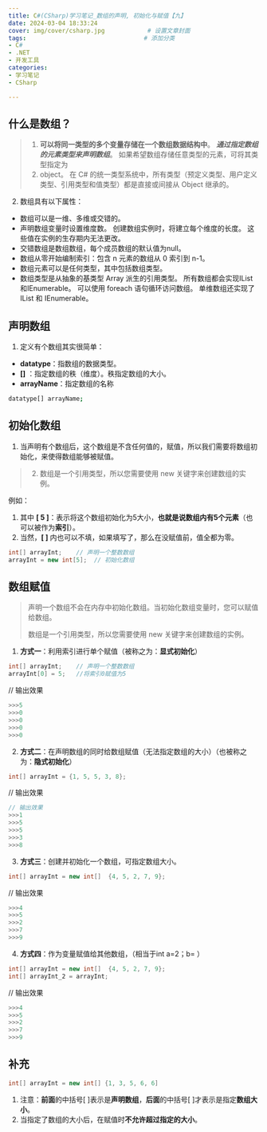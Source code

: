 ```yaml
---
title: C#(CSharp)学习笔记_数组的声明, 初始化与赋值【九】
date: 2024-03-04 18:33:24
cover: img/cover/csharp.jpg            # 设置文章封面
tags:                                 # 添加分类
- C#
- .NET
- 开发工具
categories:  
- 学习笔记
- CSharp

---
```


## 什么是数组？

> 1. **可以将同一类型的多个变量存储在一个数组数据结构中**。 ***通过指定数组的元素类型来声明数组***。 如果希望数组存储任意类型的元素，可将其类型指定为
> 2. object。 在 C# 的统一类型系统中，所有类型（预定义类型、用户定义类型、引用类型和值类型）都是直接或间接从 Object 继承的。

2. 数组具有以下属性：

- 数组可以是一维、多维或交错的。
- 声明数组变量时设置维度数。 创建数组实例时，将建立每个维度的长度。 这些值在实例的生存期内无法更改。
- 交错数组是数组数组，每个成员数组的默认值为null。
- 数组从零开始编制索引：包含 n 元素的数组从 0 索引到 n-1。
- 数组元素可以是任何类型，其中包括数组类型。
- 数组类型是从抽象的基类型 Array 派生的引用类型。 所有数组都会实现IList和IEnumerable。 可以使用 foreach 语句循环访问数组。 单维数组还实现了 IList<T> 和 IEnumerable<T>。
## 声明数组
 1. 定义有个数组其实很简单：
 - **datatype**：指数组的数据类型。
  - **[]** ：指定数组的秩（维度）。秩指定数组的大小。
   -    **arrayName**：指定数组的名称

```bash
datatype[] arrayName;
```
## 初始化数组
1. 当声明有个数组后，这个数组是不含任何值的，赋值，所以我们需要将数组初始化，来使得数组能够被赋值。

> 2. 数组是一个引用类型，所以您需要使用 new 关键字来创建数组的实例。

例如：

1. 其中  **[ 5 ]**：表示将这个数组初始化为5大小，**也就是说数组内有5个元素**（也可以被作为**索引**）。
2. 当然，**[ ]** 内也可以不填，如果填写了，那么在没赋值前，值全都为零。
```csharp
int[] arrayInt;    // 声明一个整数数组
arrayInt = new int[5];  // 初始化数组
```

## 数组赋值

> 声明一个数组不会在内存中初始化数组。当初始化数组变量时，您可以赋值给数组。
> 
> 数组是一个引用类型，所以您需要使用 new 关键字来创建数组的实例。

1. **方式一**：利用索引进行单个赋值（被称之为：**显式初始化**）
```csharp
int[] arrayInt;    // 声明一个整数数组
arrayInt[0] = 5;   //将索引0赋值为5
```
// 输出效果
```csharp
>>>5
>>>0
>>>0
>>>0
>>>0
```

2. **方式二**：在声明数组的同时给数组赋值（无法指定数组的大小）（也被称之为：**隐式初始化**）
```csharp
int[] arrayInt = {1, 5, 5, 3, 8};
```
// 输出效果
```csharp
// 输出效果
>>>1
>>>5
>>>5
>>>3
>>>8
```


3. **方式三**：创建并初始化一个数组，可指定数组大小。

```csharp
int[] arrayInt = new int[]  {4, 5, 2, 7, 9};
```

// 输出效果

```csharp
>>>4
>>>5
>>>2
>>>7
>>>9
```

4. **方式四**：作为变量赋值给其他数组，（相当于int a=2；b= ）

```csharp
int[] arrayInt = new int[]  {4, 5, 2, 7, 9};
int[] arrayInt_2 = arrayInt;
```
// 输出效果
```csharp
>>>4
>>>5
>>>2
>>>7
>>>9
```

## 补充

```csharp
int[] arrayInt = new int[] {1, 3, 5, 6, 6]
```

1. 注意：**前面**的中括号[ ]表示是**声明数组**，**后面**的中括号[ ]才表示是指定**数组大小**。
2. 当指定了数组的大小后，在赋值时**不允许超过指定的大小**。